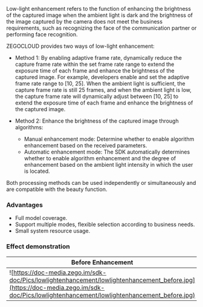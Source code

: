 Low-light enhancement refers to the function of enhancing the brightness of the captured image when the ambient light is dark and the brightness of the image captured by the camera does not meet the business requirements, such as recognizing the face of the communication partner or performing face recognition.

ZEGOCLOUD provides two ways of low-light enhancement:

- Method 1: By enabling adaptive frame rate, dynamically reduce the capture frame rate within the set frame rate range to extend the exposure time of each frame and enhance the brightness of the captured image. For example, developers enable and set the adaptive frame rate range to [10, 25]. When the ambient light is sufficient, the capture frame rate is still 25 frames, and when the ambient light is low, the capture frame rate will dynamically adjust between [10, 25] to extend the exposure time of each frame and enhance the brightness of the captured image.

- Method 2: Enhance the brightness of the captured image through algorithms:
    - Manual enhancement mode: Determine whether to enable algorithm enhancement based on the received parameters.
    - Automatic enhancement mode: The SDK automatically determines whether to enable algorithm enhancement and the degree of enhancement based on the ambient light intensity in which the user is located.

Both processing methods can be used independently or simultaneously and are compatible with the beauty function.

### Advantages

- Full model coverage.
- Support multiple modes, flexible selection according to business needs.
- Small system resource usage.

### Effect demonstration

|Before Enhancement|After Enhancement|
|-|-|
|![https://doc-media.zego.im/sdk-doc/Pics/lowlightenhancement/lowlightenhancement_before.jpg](https://doc-media.zego.im/sdk-doc/Pics/lowlightenhancement/lowlightenhancement_before.jpg)| ![https://doc-media.zego.im/sdk-doc/Pics/lowlightenhancement/lowlightenhancement_after.jpg](https://doc-media.zego.im/sdk-doc/Pics/lowlightenhancement/lowlightenhancement_after.jpg)|




